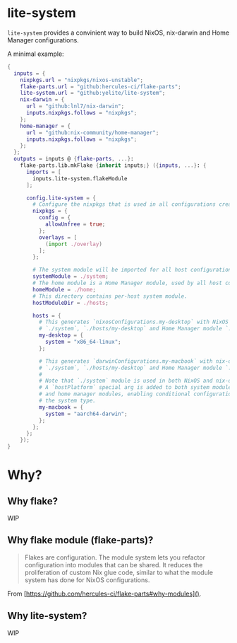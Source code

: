 # lite-system

`lite-system` provides a convinient way to build NixOS, nix-darwin and Home Manager configurations.

A minimal example:

```nix
{
  inputs = {
    nixpkgs.url = "nixpkgs/nixos-unstable";
    flake-parts.url = "github:hercules-ci/flake-parts";
    lite-system.url = "github:yelite/lite-system";
    nix-darwin = {
      url = "github:lnl7/nix-darwin";
      inputs.nixpkgs.follows = "nixpkgs";
    };
    home-manager = {
      url = "github:nix-community/home-manager";
      inputs.nixpkgs.follows = "nixpkgs";
    };
  };
  outputs = inputs @ {flake-parts, ...}:
    flake-parts.lib.mkFlake {inherit inputs;} ({inputs, ...}: {
      imports = [
        inputs.lite-system.flakeModule
      ];

      config.lite-system = {
        # Configure the nixpkgs that is used in all configurations created by `lite-system`.
        nixpkgs = {
          config = {
            allowUnfree = true;
          };
          overlays = [
            (import ./overlay)
          ];
        };

        # The system module will be imported for all host configurations.
        systemModule = ./system;
        # The home module is a Home Manager module, used by all host configurations.
        homeModule = ./home;
        # This directory contains per-host system module.
        hostModuleDir = ./hosts;

        hosts = {
          # This generates `nixosConfigurations.my-desktop` with NixOS module
          # `./system`, `./hosts/my-desktop` and Home Manager module `./home`.
          my-desktop = {
            system = "x86_64-linux";
          };

          # This generates `darwinConfigurations.my-macbook` with nix-darwin module
          # `./system`, `./hosts/my-desktop` and Home Manager module `./home`.
          #
          # Note that `./system` module is used in both NixOS and nix-darwin configurations.
          # A `hostPlatform` special arg is added to both system modules
          # and home manager modules, enabling conditional configuration based on
          # the system type.
          my-macbook = {
            system = "aarch64-darwin";
          };
        };
      };
    });
}
```

# Why?

## Why flake?

WIP

## Why flake module (flake-parts)?

> Flakes are configuration. The module system lets you refactor configuration into modules that can be shared.
> It reduces the proliferation of custom Nix glue code, similar to what the module system has done for NixOS configurations.

From [https://github.com/hercules-ci/flake-parts#why-modules]().

## Why lite-system?

WIP
